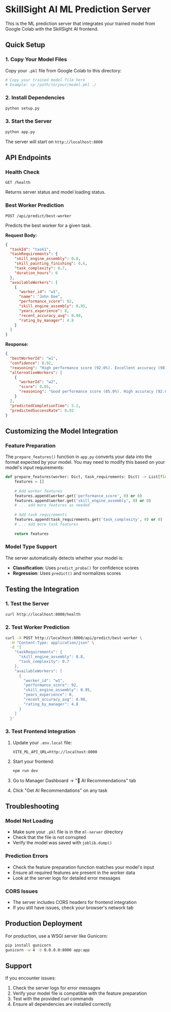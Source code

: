 # SkillSight AI ML Prediction Server

This is the ML prediction server that integrates your trained model from Google Colab with the SkillSight AI frontend.

## Quick Setup

### 1. Copy Your Model Files
Copy your `.pkl` file from Google Colab to this directory:
```bash
# Copy your trained model file here
# Example: cp /path/to/your/model.pkl ./
```

### 2. Install Dependencies
```bash
python setup.py
```

### 3. Start the Server
```bash
python app.py
```

The server will start on `http://localhost:8000`

## API Endpoints

### Health Check
```
GET /health
```
Returns server status and model loading status.

### Best Worker Prediction
```
POST /api/predict/best-worker
```
Predicts the best worker for a given task.

**Request Body:**
```json
{
  "taskId": "task1",
  "taskRequirements": {
    "skill_engine_assembly": 0.8,
    "skill_painting_finishing": 0.6,
    "task_complexity": 0.7,
    "duration_hours": 6
  },
  "availableWorkers": [
    {
      "worker_id": "w1",
      "name": "John Doe",
      "performance_score": 92,
      "skill_engine_assembly": 0.95,
      "years_experience": 8,
      "recent_accuracy_avg": 0.98,
      "rating_by_manager": 4.8
    }
  ]
}
```

**Response:**
```json
{
  "bestWorkerId": "w1",
  "confidence": 0.92,
  "reasoning": "High performance score (92.0%). Excellent accuracy (98.0%). Experienced worker (8 years). Strong skills in: Engine Assembly (95%). High manager rating (4.8/5).",
  "alternativeWorkers": [
    {
      "workerId": "w2",
      "score": 0.85,
      "reasoning": "Good performance score (85.0%). High accuracy (92.0%)."
    }
  ],
  "predictedCompletionTime": 5.2,
  "predictedSuccessRate": 0.92
}
```

## Customizing the Model Integration

### Feature Preparation
The `prepare_features()` function in `app.py` converts your data into the format expected by your model. You may need to modify this based on your model's input requirements:

```python
def prepare_features(worker: Dict, task_requirements: Dict) -> List[float]:
    features = []
    
    # Add worker features
    features.append(worker.get('performance_score', 0) or 0)
    features.append(worker.get('skill_engine_assembly', 0) or 0)
    # ... add more features as needed
    
    # Add task requirements
    features.append(task_requirements.get('task_complexity', 0) or 0)
    # ... add more task features
    
    return features
```

### Model Type Support
The server automatically detects whether your model is:
- **Classification**: Uses `predict_proba()` for confidence scores
- **Regression**: Uses `predict()` and normalizes scores

## Testing the Integration

### 1. Test the Server
```bash
curl http://localhost:8000/health
```

### 2. Test Worker Prediction
```bash
curl -X POST http://localhost:8000/api/predict/best-worker \
  -H "Content-Type: application/json" \
  -d '{
    "taskRequirements": {
      "skill_engine_assembly": 0.8,
      "task_complexity": 0.7
    },
    "availableWorkers": [
      {
        "worker_id": "w1",
        "performance_score": 92,
        "skill_engine_assembly": 0.95,
        "years_experience": 8,
        "recent_accuracy_avg": 0.98,
        "rating_by_manager": 4.8
      }
    ]
  }'
```

### 3. Test Frontend Integration
1. Update your `.env.local` file:
   ```env
   VITE_ML_API_URL=http://localhost:8000
   ```

2. Start your frontend:
   ```bash
   npm run dev
   ```

3. Go to Manager Dashboard → "🤖 AI Recommendations" tab
4. Click "Get AI Recommendations" on any task

## Troubleshooting

### Model Not Loading
- Make sure your `.pkl` file is in the `ml-server` directory
- Check that the file is not corrupted
- Verify the model was saved with `joblib.dump()`

### Prediction Errors
- Check the feature preparation function matches your model's input
- Ensure all required features are present in the worker data
- Look at the server logs for detailed error messages

### CORS Issues
- The server includes CORS headers for frontend integration
- If you still have issues, check your browser's network tab

## Production Deployment

For production, use a WSGI server like Gunicorn:

```bash
pip install gunicorn
gunicorn -w 4 -b 0.0.0.0:8000 app:app
```

## Support

If you encounter issues:
1. Check the server logs for error messages
2. Verify your model file is compatible with the feature preparation
3. Test with the provided curl commands
4. Ensure all dependencies are installed correctly
